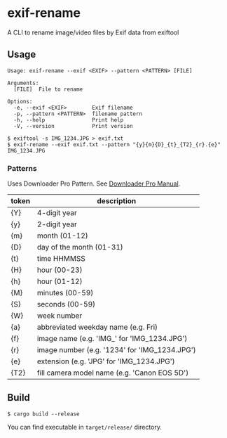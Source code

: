 # exif-rename

A CLI to rename image/video files by Exif data from exiftool

## Usage

```
Usage: exif-rename --exif <EXIF> --pattern <PATTERN> [FILE]

Arguments:
  [FILE]  File to rename

Options:
  -e, --exif <EXIF>        Exif filename
  -p, --pattern <PATTERN>  filename pattern
  -h, --help               Print help
  -V, --version            Print version
```

```shell
$ exiftool -s IMG_1234.JPG > exif.txt
$ exif-rename --exif exif.txt --pattern "{y}{m}{D}_{t}_{T2}_{r}.{e}" IMG_1234.JPG
```

### Patterns

Uses Downloader Pro Pattern. See [Downloader Pro Manual](http://www.breezesys.com/downloads/Downloader_Pro_Manual.pdf).

| token | description                                   |
|-------|-----------------------------------------------|
| {Y}   | 4-digit year                                  |
| {y}   | 2-digit year                                  |
| {m}   | month (01-12)                                 |
| {D}   | day of the month (01-31)                      |
| {t}   | time HHMMSS                                   |
| {H}   | hour (00-23)                                  |
| {h}   | hour (01-12)                                  |
| {M}   | minutes (00-59)                               |
| {S}   | seconds (00-59)                               |
| {W}   | week number                                   |
| {a}   | abbreviated weekday name (e.g. Fri)           |
| {f}   | image name (e.g. 'IMG_' for 'IMG_1234.JPG')   |
| {r}   | image number (e.g. '1234' for 'IMG_1234.JPG') |
| {e}   | extension (e.g. 'JPG' for 'IMG_1234.JPG')     |
| {T2}  | fill camera model name (e.g. 'Canon EOS 5D')  |

## Build

```shell
$ cargo build --release
```

You can find executable in `target/release/` directory.
